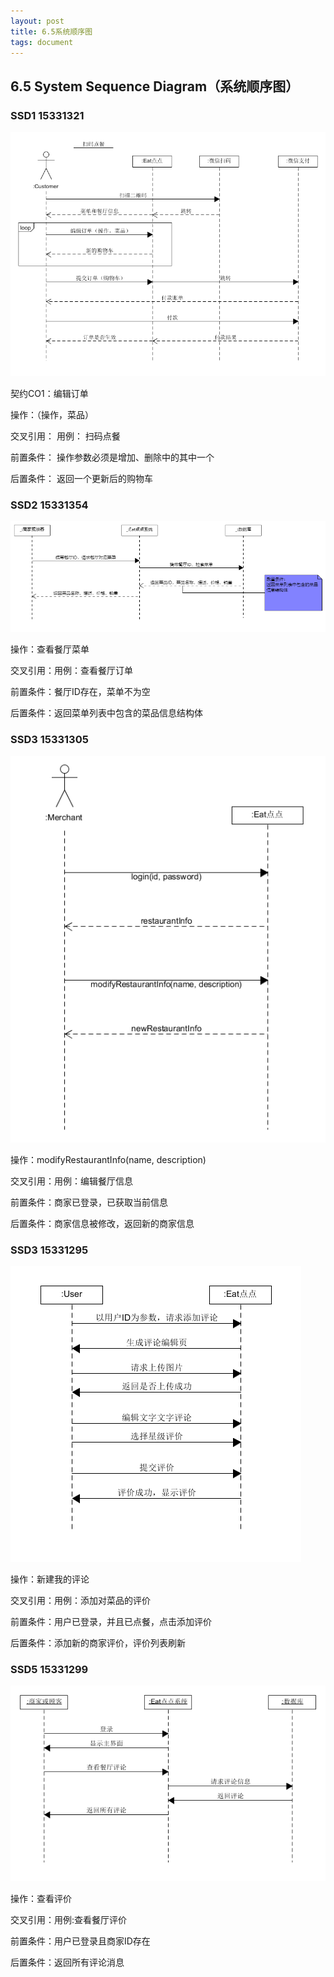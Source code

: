 ```yaml
---
layout: post
title: 6.5系统顺序图
tags: document
---
```


## 6.5 System Sequence Diagram（系统顺序图）

### SSD1 15331321

![SSD1](https://raw.githubusercontent.com/ChickenDinner8/ChickenDinner8.github.io/master/public/img/Rayman/SSD1.png)

契约CO1：编辑订单

操作：（操作，菜品）

交叉引用： 用例： 扫码点餐

前置条件： 操作参数必须是增加、删除中的其中一个

后置条件： 返回一个更新后的购物车



### SSD2 15331354

![](https://github.com/ChickenDinner8/ChickenDinner8.github.io/blob/master/public/img/Yang/Eat点点系统顺序图.png?raw=true)

操作：查看餐厅菜单

交叉引用：用例：查看餐厅订单

前置条件：餐厅ID存在，菜单不为空

后置条件：返回菜单列表中包含的菜品信息结构体



### SSD3 15331305

![](https://github.com/ChickenDinner8/ChickenDinner8.github.io/blob/master/public/img/lun/eatdd.png?raw=true)

操作：modifyRestaurantInfo(name, description)

交叉引用：用例：编辑餐厅信息

前置条件：商家已登录，已获取当前信息

后置条件：商家信息被修改，返回新的商家信息



### SSD3 15331295

![](https://github.com/ChickenDinner8/ChickenDinner8.github.io/blob/master/public/img/pomelo/%E7%B3%BB%E7%BB%9F%E9%A1%BA%E5%BA%8F%E5%9B%BE.png?raw=true)

操作：新建我的评论

交叉引用：用例：添加对菜品的评价

前置条件：用户已登录，并且已点餐，点击添加评价

后置条件：添加新的商家评价，评价列表刷新


### SSD5 15331299

![check_comment](https://raw.githubusercontent.com/ChickenDinner8/ChickenDinner8.github.io/master/public/img/WE_J/check_comment.png)

操作：查看评价

交叉引用：用例:查看餐厅评价

前置条件：用户已登录且商家ID存在

后置条件：返回所有评论消息

